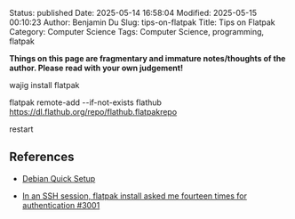 Status: published
Date: 2025-05-14 16:58:04
Modified: 2025-05-15 00:10:23
Author: Benjamin Du
Slug: tips-on-flatpak
Title: Tips on Flatpak
Category: Computer Science
Tags: Computer Science, programming, flatpak

**Things on this page are fragmentary and immature notes/thoughts of the author. Please read with your own judgement!**

wajig install flatpak

flatpak remote-add --if-not-exists flathub https://dl.flathub.org/repo/flathub.flatpakrepo

restart 

## References

- [Debian Quick Setup](https://flatpak.org/setup/Debian)

- [In an SSH session, flatpak install asked me fourteen times for authentication #3001](https://github.com/flatpak/flatpak/issues/3001)
